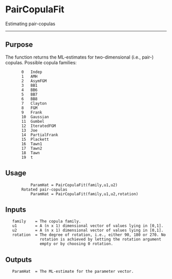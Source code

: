 # PairCopulaFit

Estimating pair-copulas

---
## Purpose
The function returns the ML-estimates for two-dimensional (i.e.,
        pair-) copulas. Possible copula families:
        
           0   Indep
           1   AMH
           2   AsymFGM
           3   BB1
           4   BB6
           5   BB7
           6   BB8
           7   Clayton
           8   FGM
           9   Frank
           10  Gaussian
           11  Gumbel
           12  IteratedFGM
           13  Joe
           14  PartialFrank
           15  Plackett
           16  Tawn1
           17  Tawn2
           18  Tawn
           19  t


## Usage
               ParamHat = PairCopulaFit(family,u1,u2)
           Rotated pair-copulas
               ParamHat = PairCopulaFit(family,u1,u2,rotation)
 
 
## Inputs
       family    = The copula family.
       u1        = A (n x 1) dimensional vector of values lying in [0,1].
       u2        = A (n x 1) dimensional vector of values lying in [0,1].
       rotation  = The degree of rotation, i.e., either 90, 180 or 270. No
                   rotation is achieved by letting the rotation argument
                   empty or by choosing 0 rotation.


## Outputs
       ParamHat  = The ML-estimate for the parameter vector.
